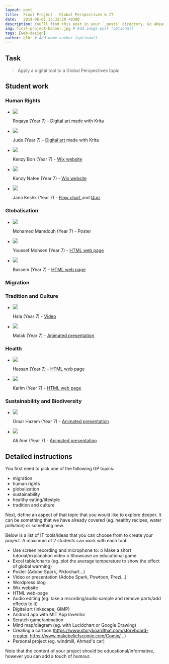 ```yaml
---
layout: post
title:  Final Project - Global Perspectives & IT
date:   2019-06-01 13:32:20 +0300
description: You’ll find this post in your `_posts` directory. Go ahead and edit it and re-build the site to see your changes. # Add post description (optional)
img: final-project-banner.jpg # Add image post (optional)
tags: [web-design]
author: glhr # Add name author (optional)
---
```

## Task

> Apply a digital tool to a Global Perspectives topic.

## Student work

### Human Rights

<div class="flexslider">
  <ul class="slides">
    <li>
      <img src="{{site.baseurl}}/assets/img/final-project/roqaya-thumb.png" />
      <p class="flex-caption">Roqaya (Year 7) -
      <a href="{{site.baseurl}}/assets/img/final-project/roqaya.png">
      Digital art
      </a>
      made with Krita
      </p>
    </li>
    <li>
      <img src="{{site.baseurl}}/assets/img/final-project/jude-thumb.png" />
      <p class="flex-caption">Jude (Year 7) -
      <a href="{{site.baseurl}}/assets/img/final-project/jude.png">
      Digital art
      </a>
      made with Krita
      </p>
    </li>
    <li>
      <img src="{{site.baseurl}}/assets/img/final-project/kenzy-bon.png" />
      <p class="flex-caption">Kenzy Bon (Year 7) -
      <a href="https://kemzybon.wixsite.com/mysite">
      Wix website
      </a>
      </p>
    </li>
    <li>
      <img src="{{site.baseurl}}/assets/img/final-project/kanzy-nafee.png" />
      <p class="flex-caption">Kanzy Nafee (Year 7) -
      <a href="https://kanzyalaanafee.wixsite.com/website">
      Wix website
      </a>
      </p>
    </li>
    <li>
      <img src="{{site.baseurl}}/assets/img/final-project/jana.png" />
      <p class="flex-caption">Jana Keshk (Year 7) - 
      <a href='https://drive.google.com/file/d/1G2cat4ALq6Bma_nhWrgTKP2YouCJjP4z/view?usp=sharing'>
      Flow chart
      </a>
      and
      <a href='https://quizizz.com/admin/quiz/5ced0ac7961f63001adde717/human-rights-by-jana-keshk?studentShare=true'>
      Quiz
      </a>
      </p>
    </li>
  </ul>
</div>

### Globalisation

<div class="flexslider">
  <ul class="slides">
    <li>
      <img src="{{site.baseurl}}/assets/img/final-project/mohamed-mamdouh.png" />
      <p class="flex-caption">
      Mohamed Mamdouh (Year 7) - Poster
      </p>
    </li>
    <li>
      <img src="{{site.baseurl}}/assets/img/final-project/youssef-mohsen.png" />
      <p class="flex-caption">Youssef Mohsen (Year 7) - 
      <a href='https://thimbleprojects.org/roboticsintheworld/688710/'>HTML web page</a>
      </p>
    </li>
    <li>
      <img src="{{site.baseurl}}/assets/img/final-project/bassem.png" />
      <p class="flex-caption">Bassem (Year 7) - 
      <a href='https://thimbleprojects.org/bassem10/690464'>HTML web page</a>
      </p>
    </li>
  </ul>
</div>

### Migration


### Tradition and Culture

<div class="flexslider">
  <ul class="slides">
    <li>
      <img src="{{site.baseurl}}/assets/img/final-project/hala.png" />
      <p class="flex-caption">Hala (Year 7) - 
      <a href='https://drive.google.com/file/d/1CGD9rsGpT5qc5bSCQQ70JA8AFXwD7nU-/view?usp=sharing'>Video</a>
      </p>
    </li>
    <li>
      <img src="{{site.baseurl}}/assets/img/final-project/malak.png" />
      <p class="flex-caption">Malak (Year 7) - 
      <a href='https://www.powtoon.com/online-presentation/fTBh6t0bbZG/?mode=movie'>Animated presentation</a>
      </p>
    </li>
  </ul>
</div>

### Health

<div class="flexslider">
  <ul class="slides">
    <li>
      <img src="{{site.baseurl}}/assets/img/final-project/hassan.png" />
      <p class="flex-caption">Hassan (Year 7) - 
      <a href='https://thimbleprojects.org/hassankandil/689467'>HTML web page</a>
      </p>
    </li>
    <li>
      <img src="{{site.baseurl}}/assets/img/final-project/karim.png" />
      <p class="flex-caption">Karim (Year 7) - 
      <a href='https://thimbleprojects.org/karimkayar/689465'>HTML web page</a>
      </p>
    </li>
  </ul>
</div>

### Sustainability and Biodiversity

<div class="flexslider">
  <ul class="slides">
    <li>
      <img src="{{site.baseurl}}/assets/img/final-project/omar-hazem.png" />
      <p class="flex-caption">Omar Hazem (Year 7) - 
      <a href='https://biteable.com/watch/fish-migration-2283263'>Animated presentation</a>
      </p>
    </li>
    <li>
      <img src="{{site.baseurl}}/assets/img/final-project/ali-amr.png" />
      <p class="flex-caption">Ali Amr (Year 7) - 
      <a href='https://biteable.com/watch/bird-migration-copy-2283261'>Animated presentation</a>
      </p>
    </li>
  </ul>
</div>

## Detailed instructions

You first need to pick one of the following GP topics:
-	migration
-	human rights
-	globalization
-	sustainability
-	healthy eating/lifestyle
-	tradition and culture

Next, define an aspect of that topic that you would like to explore deeper. It can be something that we have already covered (eg. healthy recipes, water pollution) or something new.

Below is a list of IT tools/ideas that you can choose from to create your project. A maximum of 2 students can work with each tool.
-	Use screen recording and microphone to:
o	Make a short tutorial/explanation video
o	Showcase an educational game
-	Excel table/charts (eg. plot the average temperature to show the effect of global warming)
-	Poster (Adobe Spark, Piktochart…) 
-	Video or presentation (Adobe Spark, Powtoon, Prezi…) 
-	Wordpress blog
-	Wix website
-	HTML web-page
-	Audio editing (eg. take a recording/audio sample and remove parts/add effects to it)
-	Digital art (Inkscape, GIMP)
-	Android app with MIT App Inventor
-	Scratch game/animation
-	Mind map/diagram (eg. with Lucidchart or Google Drawing)
-	Creating a cartoon (https://www.storyboardthat.com/storyboard-creator, https://www.makebeliefscomix.com/Comix/...)
-	Personal project (eg. windmill, Ahmed's car)

Note that the content of your project should be educational/informative, however you can add a touch of humour. 
